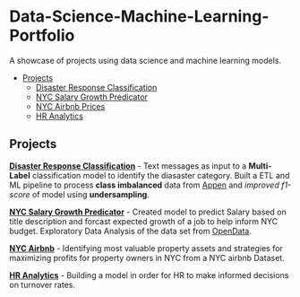 # Data-Science-Machine-Learning-Portfolio
A showcase of projects using data science and machine learning models.


+ [Projects](#projects)
    + [Disaster Response Classification](https://github.com/defunSM/Data-Science-Machine-Learning-Portfolio/tree/main/Diasaster%20Response%20Classification)
    + [NYC Salary Growth Predicator](https://github.com/defunSM/NYC-Salary-Predictor)
    + [NYC Airbnb Prices](https://github.com/defunSM/Data-Science-Machine-Learning-Portfolio/blob/main/NYC_Airbnb/NYC_airbnb.ipynb)
    + [HR Analytics](https://github.com/defunSM/Data-Science-Machine-Learning-Portfolio/tree/main/HR_Analytics)

## Projects

[**Disaster Response Classification**](https://github.com/defunSM/Data-Science-Machine-Learning-Portfolio/tree/main/Diasaster%20Response%20Classification) - Text messages as input to a **Multi-Label** classification model to identify the diasaster category. Built a ETL and ML pipeline to process **class imbalanced** data from [Appen](https://appen.com/) and *improved f1-score* of model using **undersampling**. 

[**NYC Salary Growth Predicator**](https://github.com/defunSM/NYC-Salary-Predictor) - Created model to predict Salary based on title description and forcast expected growth of a job to help inform NYC budget. Exploratory Data Analysis of the data set from [OpenData](https://opendata.cityofnewyork.us/data/). 

[**NYC Airbnb**](https://github.com/defunSM/Data-Science-Machine-Learning-Portfolio/blob/main/NYC_Airbnb/NYC_airbnb.ipynb) - Identifying most valuable property assets and strategies for maximizing profits for property owners in NYC from a NYC airbnb Dataset. 

[**HR Analytics**](https://github.com/defunSM/Data-Science-Machine-Learning-Portfolio/tree/main/HR_Analytics) - Building a model in order for HR to make informed decisions on turnover rates.

